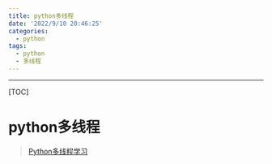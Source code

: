 ```yaml
---
title: python多线程
date: '2022/9/10 20:46:25'
categories:
  - python
tags:
  - python
  - 多线程
---
```


---

[TOC]


# python多线程

> [Python多线程学习](https://www.jianshu.com/p/216bb40e9570)

